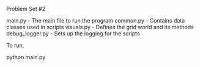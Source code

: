 Problem Set #2

main.py - The main file to run the program
common.py - Contains data classes used in scripts
visuals.py - Defines the grid world and its methods
debug_logger.py - Sets up the logging for the scripts

To run, 

python main.py

